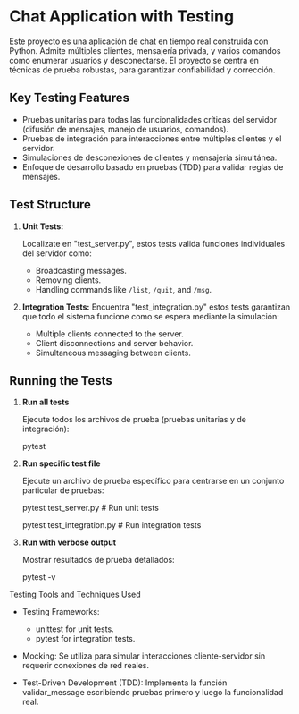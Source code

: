 # Chat Application with Testing

Este proyecto es una aplicación de chat en tiempo real construida con Python. Admite múltiples clientes, mensajería privada, 
y varios comandos como enumerar usuarios y desconectarse. El proyecto se centra en técnicas de prueba robustas, 
para garantizar confiabilidad y corrección.

## Key Testing Features

- Pruebas unitarias para todas las funcionalidades críticas del servidor (difusión de mensajes, manejo de usuarios, comandos).
- Pruebas de integración para interacciones entre múltiples clientes y el servidor.
- Simulaciones de desconexiones de clientes y mensajería simultánea.
- Enfoque de desarrollo basado en pruebas (TDD) para validar reglas de mensajes.

## Test Structure

1. **Unit Tests:**  

   Localizate en "test_server.py", estos tests valida funciones individuales del servidor como: 

   - Broadcasting messages.
   - Removing clients.
   - Handling commands like `/list`, `/quit`, and `/msg`.

2. **Integration Tests:** 
   Encuentra "test_integration.py" estos tests garantizan que todo el sistema funcione como se espera mediante la simulación:

   - Multiple clients connected to the server.
   - Client disconnections and server behavior.
   - Simultaneous messaging between clients.

## Running the Tests

1. **Run all tests**
   
   Ejecute todos los archivos de prueba (pruebas unitarias y de integración):
   
   pytest

3. **Run specific test file**
   
   Ejecute un archivo de prueba específico para centrarse en un conjunto particular de pruebas:
   
   pytest test_server.py   # Run unit tests
   
   pytest test_integration.py   # Run integration tests

5. **Run with verbose output**
   
   Mostrar resultados de prueba detallados:
   
   pytest -v

Testing Tools and Techniques Used

- Testing Frameworks:
  - unittest for unit tests.
  - pytest for integration tests.

- Mocking:
  Se utiliza para simular interacciones cliente-servidor sin requerir conexiones de red reales.

- Test-Driven Development (TDD):
  Implementa la función validar_message escribiendo pruebas primero y luego la funcionalidad real.
